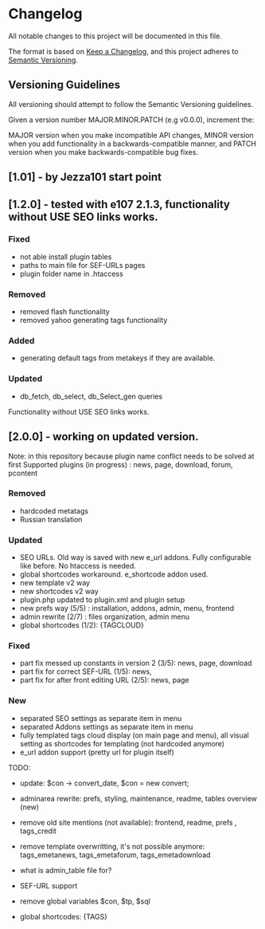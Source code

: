 
# Changelog
All notable changes to this project will be documented in this file.

The format is based on [Keep a Changelog](https://keepachangelog.com/en/1.0.0/),
and this project adheres to [Semantic Versioning](https://semver.org/spec/v2.0.0.html).

## Versioning Guidelines
All versioning should attempt to follow the Semantic Versioning guidelines.

Given a version number MAJOR.MINOR.PATCH (e.g v0.0.0), increment the:

MAJOR version when you make incompatible API changes,
MINOR version when you add functionality in a backwards-compatible manner, and
PATCH version when you make backwards-compatible bug fixes.


## [1.01] - by Jezza101 start point

## [1.2.0] -  tested with e107 2.1.3, functionality without USE SEO links works.
### Fixed
- not able install plugin tables
- paths to main file for SEF-URLs pages 
- plugin folder name in .htaccess
### Removed
- removed flash functionality
- removed yahoo generating tags functionality
### Added
- generating default tags from metakeys if they are available.
### Updated
- db_fetch, db_select, db_Select_gen queries
 
Functionality without USE SEO links works.

## [2.0.0] -  working on updated version.

Note: in this repository because plugin name conflict needs to be solved at first 
Supported plugins (in progress) : news, page, download, forum, pcontent

### Removed
- hardcoded metatags
- Russian translation

### Updated
- SEO URLs. Old way is saved with new e_url addons. Fully configurable like before. No htaccess is needed. 
- global shortcodes workaround. e_shortcode addon used.
- new template v2 way
- new shortcodes v2 way
- plugin.php updated to plugin.xml and plugin setup
- new prefs way (5/5) : installation, addons, admin, menu, frontend
- admin rewrite (2/7) : files organization,  admin menu
- global shortcodes (1/2): {TAGCLOUD}

### Fixed
- part fix messed up constants in version 2 (3/5): news, page, download
- part fix for correct SEF-URL (1/5): news, 
- part fix for after front editing URL (2/5): news, page 

### New
- separated SEO settings as separate item in menu
- separated Addons settings as separate item in menu
- fully templated tags cloud display (on main page and menu), all visual setting as shortcodes for templating (not hardcoded anymore)
- e_url addon support (pretty url for plugin itself)


TODO:
- update: $con -> convert_date, $con = new convert;
 
- adminarea rewrite: prefs, styling, maintenance, readme, tables overview (new) 

- remove old site mentions (not available): frontend, readme, prefs , tags_credit

- remove template overwritting, it's not possible anymore: tags_emetanews, tags_emetaforum, tags_emetadownload

- what is admin_table file for?

- SEF-URL support

- remove global variables $con, $tp, $sql 

- global shortcodes: {TAGS}

